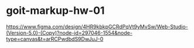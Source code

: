 # goit-markup-hw-01

https://www.figma.com/design/4HR9kbkpGCRdPqVt9yMvSw/Web-Studio-(Version-5.0)-(Copy)?node-id=297046-1554&node-type=canvas&t=arRCPwdbdS9DwJuJ-0
